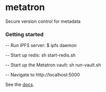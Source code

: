 # metatron

Secure version control for metadata


### Getting started

-- Run IPFS server: $ ipfs daemon

-- Start up redis: sh start-redis.sh

-- Start up the Metatron vault: sh run-vault.sh

-- Navigate to http://localhost:5000


See the [docs](docs/README.md).
